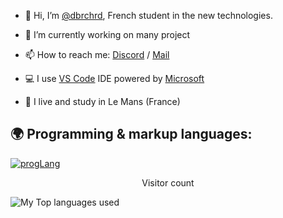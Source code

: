 - 👋 Hi, I’m [@dbrchrd](https://github.com/dbrchrd), French student in the new technologies.


- 🔭 I’m currently working on many project
- 📫 How to reach me: [Discord](https://info-gh.glitch.me/DB_3691_DISCORD_TAG) / [Mail](https://info-gh.glitch.me/DB_5809_MAIL_GH)
- 💻 I use [VS Code](https://code.visualstudio.com) IDE powered by [Microsoft](https://microsoft.com/fr-fr/)
- 🥖 I live and study in Le Mans (France)


## 🌍 Programming & markup languages:
[![progLang](https://skillicons.dev/icons?i=ts,js,nodejs,html,css,py,cpp&theme=dark)](https://github.com/dbrchrd)

<p align="center"> 
  Visitor count<br>
  <img src="https://profile-counter.glitch.me/dbrchrd/count.svg" alt />
</p>

<!---<
img align="left" alt="My Github Stats" src="https://github-readme-stats.vercel.app/api?username=dbrchrd&show_icons=true&hide_border=true&theme=discord_old_blurple" />
-->
<img align="left" alt="My Top languages used" src="https://github-readme-stats.vercel.app/api/top-langs/?username=dbrchrd&theme=discord_old_blurple" />

<!---
- 👀 I’m interested in ...
- 🌱 I’m currently learning ...
- 💞️ I’m looking to collaborate on ...
- 📫 How to reach me ...
--->
<!---
dbrchrd/dbrchrd is a ✨ special ✨ repository because its `README.md` (this file) appears on your GitHub profile.
You can click the Preview link to take a look at your changes.
--->